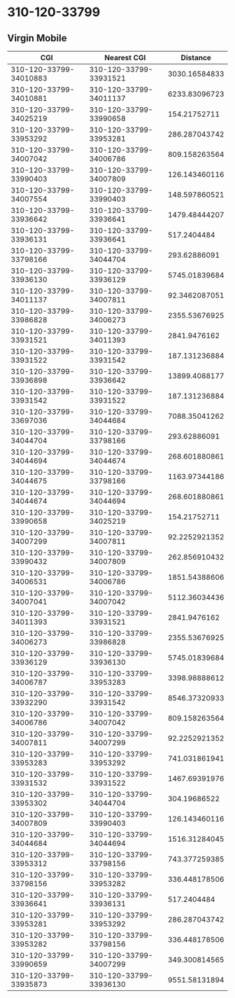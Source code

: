 # 310-120-33799
## Virgin Mobile


| CGI | Nearest CGI | Distance |
|-----|-------------|----------|
| 310-120-33799-34010883 | 310-120-33799-33931521 | 3030.16584833 |
| 310-120-33799-34010881 | 310-120-33799-34011137 | 6233.83096723 |
| 310-120-33799-34025219 | 310-120-33799-33990658 | 154.21752711 |
| 310-120-33799-33953292 | 310-120-33799-33953281 | 286.287043742 |
| 310-120-33799-34007042 | 310-120-33799-34006786 | 809.158263564 |
| 310-120-33799-33990403 | 310-120-33799-34007809 | 126.143460116 |
| 310-120-33799-34007554 | 310-120-33799-33990403 | 148.597860521 |
| 310-120-33799-33936642 | 310-120-33799-33936641 | 1479.48444207 |
| 310-120-33799-33936131 | 310-120-33799-33936641 | 517.2404484 |
| 310-120-33799-33798166 | 310-120-33799-34044704 | 293.62886091 |
| 310-120-33799-33936130 | 310-120-33799-33936129 | 5745.01839684 |
| 310-120-33799-34011137 | 310-120-33799-34007811 | 92.3462087051 |
| 310-120-33799-33986828 | 310-120-33799-34006273 | 2355.53676925 |
| 310-120-33799-33931521 | 310-120-33799-34011393 | 2841.9476162 |
| 310-120-33799-33931522 | 310-120-33799-33931542 | 187.131236884 |
| 310-120-33799-33936898 | 310-120-33799-33936642 | 13899.4088177 |
| 310-120-33799-33931542 | 310-120-33799-33931522 | 187.131236884 |
| 310-120-33799-33697036 | 310-120-33799-34044684 | 7088.35041262 |
| 310-120-33799-34044704 | 310-120-33799-33798166 | 293.62886091 |
| 310-120-33799-34044694 | 310-120-33799-34044674 | 268.601880861 |
| 310-120-33799-34044675 | 310-120-33799-33798166 | 1163.97344186 |
| 310-120-33799-34044674 | 310-120-33799-34044694 | 268.601880861 |
| 310-120-33799-33990658 | 310-120-33799-34025219 | 154.21752711 |
| 310-120-33799-34007299 | 310-120-33799-34007811 | 92.2252921352 |
| 310-120-33799-33990432 | 310-120-33799-34007809 | 262.856910432 |
| 310-120-33799-34006531 | 310-120-33799-34006786 | 1851.54388606 |
| 310-120-33799-34007041 | 310-120-33799-34007042 | 5112.36034436 |
| 310-120-33799-34011393 | 310-120-33799-33931521 | 2841.9476162 |
| 310-120-33799-34006273 | 310-120-33799-33986828 | 2355.53676925 |
| 310-120-33799-33936129 | 310-120-33799-33936130 | 5745.01839684 |
| 310-120-33799-34006787 | 310-120-33799-33953283 | 3398.98888612 |
| 310-120-33799-33932290 | 310-120-33799-33931542 | 8546.37320933 |
| 310-120-33799-34006786 | 310-120-33799-34007042 | 809.158263564 |
| 310-120-33799-34007811 | 310-120-33799-34007299 | 92.2252921352 |
| 310-120-33799-33953283 | 310-120-33799-33953292 | 741.031861941 |
| 310-120-33799-33931532 | 310-120-33799-33931522 | 1467.69391976 |
| 310-120-33799-33953302 | 310-120-33799-34044704 | 304.19686522 |
| 310-120-33799-34007809 | 310-120-33799-33990403 | 126.143460116 |
| 310-120-33799-34044684 | 310-120-33799-34044694 | 1516.31284045 |
| 310-120-33799-33953312 | 310-120-33799-33798156 | 743.377259385 |
| 310-120-33799-33798156 | 310-120-33799-33953282 | 336.448178506 |
| 310-120-33799-33936641 | 310-120-33799-33936131 | 517.2404484 |
| 310-120-33799-33953281 | 310-120-33799-33953292 | 286.287043742 |
| 310-120-33799-33953282 | 310-120-33799-33798156 | 336.448178506 |
| 310-120-33799-33990659 | 310-120-33799-34007299 | 349.300814565 |
| 310-120-33799-33935873 | 310-120-33799-33936130 | 9551.58131894 |

